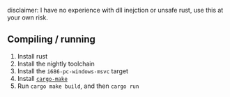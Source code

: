 disclaimer: I have no experience with dll inejction or unsafe rust, use this at your own risk.

## Compiling / running
1. Install rust
2. Install the nightly toolchain
3. Install the `i686-pc-windows-msvc` target
4. Install [`cargo-make`](https://github.com/sagiegurari/cargo-make#installation)
5. Run `cargo make build`, and then `cargo run`